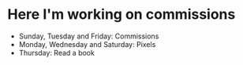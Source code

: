  
# Here I'm working on commissions

- Sunday, Tuesday and Friday: Commissions
- Monday, Wednesday and Saturday: Pixels
- Thursday: Read a book

